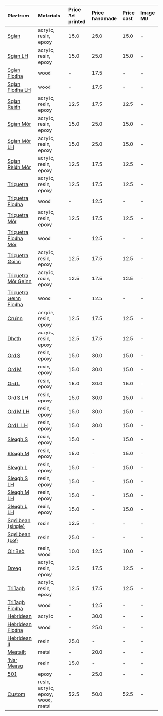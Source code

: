 | **Plectrum**                                        | **Materials**                      | **Price 3d printed**   | **Price handmade**   | **Price cast**   | **Image MD**   |
|:----------------------------------------------------|:-----------------------------------|:-----------------------|:---------------------|:-----------------|:---------------|
| [Sgian](sgian.md)                                   | acrylic, resin, epoxy              | 15.0                   | 25.0                 | 15.0             | -              |
| [Sgian LH](sgian_lh.md)                             | acrylic, resin, epoxy              | 15.0                   | 25.0                 | 15.0             | -              |
| [Sgian Fiodha](sgian_fiodha.md)                     | wood                               | -                      | 17.5                 | -                | -              |
| [Sgian Fiodha LH](sgian_fiodha_lh.md)               | wood                               | -                      | 17.5                 | -                | -              |
| [Sgian Rèidh](sgian_rèidh.md)                       | acrylic, resin, epoxy              | 12.5                   | 17.5                 | 12.5             | -              |
| [Sgian Mòr](sgian_mòr.md)                           | acrylic, resin, epoxy              | 15.0                   | 25.0                 | 15.0             | -              |
| [Sgian Mòr LH](sgian_mòr_lh.md)                     | acrylic, resin, epoxy              | 15.0                   | 25.0                 | 15.0             | -              |
| [Sgian Rèidh Mòr](sgian_rèidh_mòr.md)               | acrylic, resin, epoxy              | 12.5                   | 17.5                 | 12.5             | -              |
| [Triquetra](triquetra.md)                           | acrylic, resin, epoxy              | 12.5                   | 17.5                 | 12.5             | -              |
| [Triquetra Fiodha](triquetra_fiodha.md)             | wood                               | -                      | 12.5                 | -                | -              |
| [Triquetra Mòr](triquetra_mòr.md)                   | acrylic, resin, epoxy              | 12.5                   | 17.5                 | 12.5             | -              |
| [Triquetra Fiodha Mòr](triquetra_fiodha_mòr.md)     | wood                               | -                      | 12.5                 | -                | -              |
| [Triquetra Geinn](triquetra_geinn.md)               | acrylic, resin, epoxy              | 12.5                   | 17.5                 | 12.5             | -              |
| [Triquetra Mòr Geinn](triquetra_mòr_geinn.md)       | acrylic, resin, epoxy              | 12.5                   | 17.5                 | 12.5             | -              |
| [Triquetra Geinn Fiodha](triquetra_geinn_fiodha.md) | wood                               | -                      | 12.5                 | -                | -              |
| [Cruinn](cruinn.md)                                 | acrylic, resin, epoxy              | 12.5                   | 17.5                 | 12.5             | -              |
| [Dheth](dheth.md)                                   | acrylic, resin, epoxy              | 12.5                   | 17.5                 | 12.5             | -              |
| [Ord S](ord_s.md)                                   | resin, epoxy                       | 15.0                   | 30.0                 | 15.0             | -              |
| [Ord M](ord_m.md)                                   | resin, epoxy                       | 15.0                   | 30.0                 | 15.0             | -              |
| [Ord L](ord_l.md)                                   | resin, epoxy                       | 15.0                   | 30.0                 | 15.0             | -              |
| [Ord S LH](ord_s_lh.md)                             | resin, epoxy                       | 15.0                   | 30.0                 | 15.0             | -              |
| [Ord M LH](ord_m_lh.md)                             | resin, epoxy                       | 15.0                   | 30.0                 | 15.0             | -              |
| [Ord L LH](ord_l_lh.md)                             | resin, epoxy                       | 15.0                   | 30.0                 | 15.0             | -              |
| [Sleagh S](sleagh_s.md)                             | resin, epoxy                       | 15.0                   | -                    | 15.0             | -              |
| [Sleagh M](sleagh_m.md)                             | resin, epoxy                       | 15.0                   | -                    | 15.0             | -              |
| [Sleagh L](sleagh_l.md)                             | resin, epoxy                       | 15.0                   | -                    | 15.0             | -              |
| [Sleagh S LH](sleagh_s_lh.md)                       | resin, epoxy                       | 15.0                   | -                    | 15.0             | -              |
| [Sleagh M LH](sleagh_m_lh.md)                       | resin, epoxy                       | 15.0                   | -                    | 15.0             | -              |
| [Sleagh L LH](sleagh_l_lh.md)                       | resin, epoxy                       | 15.0                   | -                    | 15.0             | -              |
| [Sgeilbean (single)](sgeilbean_(single).md)         | resin                              | 12.5                   | -                    | -                | -              |
| [Sgeilbean (set)](sgeilbean_(set).md)               | resin                              | 25.0                   | -                    | -                | -              |
| [Oir Beò](oir_beò.md)                               | resin, wood                        | 10.0                   | 12.5                 | 10.0             | -              |
| [Dreag](dreag.md)                                   | acrylic, resin, epoxy              | 12.5                   | 17.5                 | 12.5             | -              |
| [TriTagh](tritagh.md)                               | acrylic, resin, epoxy              | 12.5                   | 17.5                 | 12.5             | -              |
| [TriTagh Fiodha](tritagh_fiodha.md)                 | wood                               | -                      | 12.5                 | -                | -              |
| [Hebridean](hebridean.md)                           | acrylic                            | -                      | 30.0                 | -                | -              |
| [Hebridean Fiodha](hebridean_fiodha.md)             | wood                               | -                      | 25.0                 | -                | -              |
| [Hebridean II](hebridean_ii.md)                     | resin                              | 25.0                   | -                    | -                | -              |
| [Meatailt](meatailt.md)                             | metal                              | -                      | 20.0                 | -                | -              |
| ['Nar Measg](nar_measg.md)                          | resin                              | 15.0                   | -                    | -                | -              |
| [501](501.md)                                       | epoxy                              | -                      | 25.0                 | -                | -              |
| [Custom](custom.md)                                 | resin, acrylic, epoxy, wood, metal | 52.5                   | 50.0                 | 52.5             | -              |